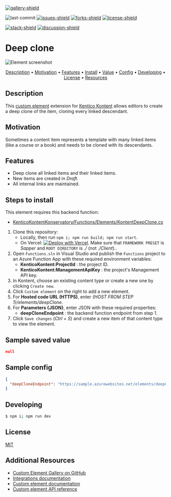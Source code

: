 [![gallery-shield]](https://kentico.github.io/kontent-custom-element-samples/gallery/)

![last-commit]
[![issues-shield]](https://github.com/yuriys-kentico/kenticokontentkonservatory/issues)
[![forks-shield]](https://github.com/yuriys-kentico/kenticokontentkonservatory/network/members)
[![license-shield]](https://github.com/yuriys-kentico/kenticokontentkonservatory/blob/main/license)

[![stack-shield]](https://stackoverflow.com/tags/kentico-kontent)
[![discussion-shield]](https://github.com/Kentico/Home/discussions)

# Deep clone

![Element screenshot](https://assets-us-01.kc-usercontent.com/10cfe925-5d5a-0029-ac35-5fa8123935a0/a7571857-6d4a-47d0-ad23-1afbc6d2a510/DeepCloneCustomElement.png)

<p align="center">
  <a href="#description">Description</a> •
  <a href="#motivation">Motivation</a> •
  <a href="#features">Features</a> •
  <a href="#steps-to-install">Install</a> •
  <a href="#sample-saved-value">Value</a> •
  <a href="#sample-config">Config</a> •
  <a href="#developing">Developing</a> •
  <a href="#license">License</a> •
  <a href="#additional-resources">Resources</a>
</p>

## Description

This [custom element](https://docs.kontent.ai/tutorials/develop-apps/integrate/integrating-your-own-content-editing-features) extension for [Kentico Kontent](https://kontent.ai) allows editors to create a deep clone of the item, cloning every linked descendant.

## Motivation

Sometimes a content item represents a template with many linked items (like a course or a book) and needs to be cloned with its descendants.

## Features

- Deep clone all linked items and their linked items.
- New items are created in _Draft_.
- All internal links are maintained.

## Steps to install

This element requires this backend function:

- [KenticoKontentKonservatory/Functions/Elements/KontentDeepClone.cs](https://github.com/yuriys-kentico/KenticoKontentKonservatory/blob/main/Functions/Elements/KontentDeepClone.cs)

1. Clone this repository:
   - Locally, then run `npm i; npm run build; npm run start`.
   - On Vercel: [![Deploy with Vercel](https://vercel.com/button)](https://vercel.com/new/git/external?repository-url=https%3A%2F%2Fgithub.com%2Fyuriys-kentico%2FKenticoKontentKonservatory%2F). Make sure that `FRAMEWORK PRESET` is _Sapper_ and `ROOT DIRECTORY` is _./_ (not _./Client_)..
1. Open `Functions.sln` in Visual Studio and publish the `Functions` project to an Azure Function App with these required environment variables:
   - **KenticoKontent:ProjectId** : the project ID.
   - **KenticoKontent:ManagementApiKey** : the project's Management API key.
1. In Kontent, choose an existing content type or create a new one by clicking `Create new`.
1. Click `Custom element` on the right to add a new element.
1. For **Hosted code URL (HTTPS)**, enter _{HOST FROM STEP 1}/elements/deepClone_.
1. For **Parameters {JSON}**, enter JSON with these required properties:
   - **deepCloneEndpoint** : the backend function endpoint from step 1.
1. Click `Save changes` (_Ctrl + S_) and create a new item of that content type to view the element.

## Sample saved value

```json
null
```

## Sample config

```json
{
  "deepCloneEndpoint": "https://sample.azurewebsites.net/elements/deepClone"
}
```

## Developing

```bash
$ npm i; npm run dev
```

## License

[MIT](https://tldrlegal.com/license/mit-license)

## Additional Resources

- [Custom Element Gallery on GitHub](https://kentico.github.io/kontent-custom-element-samples/gallery/)
- [Integrations documentation](https://docs.kontent.ai/tutorials/develop-apps/integrate/integrations-overview)
- [Custom element documentation](https://docs.kontent.ai/tutorials/develop-apps/integrate/content-editing-extensions)
- [Custom element API reference](https://docs.kontent.ai/reference/custom-elements-js-api)

[gallery-shield]: https://img.shields.io/static/v1?label=&message=extension%20gallery&color=51bce0&style=for-the-badge
[last-commit]: https://img.shields.io/github/last-commit/yuriys-kentico/KenticoKontentKonservatory?style=for-the-badge
[issues-shield]: https://img.shields.io/github/issues/yuriys-kentico/KenticoKontentKonservatory.svg?style=for-the-badge
[forks-shield]: https://img.shields.io/github/forks/yuriys-kentico/KenticoKontentKonservatory.svg?style=for-the-badge
[license-shield]: https://img.shields.io/github/license/yuriys-kentico/KenticoKontentKonservatory.svg?style=for-the-badge
[stack-shield]: https://img.shields.io/badge/Stack%20Overflow-ASK%20NOW-FE7A16.svg?logo=stackoverflow&logoColor=white&style=for-the-badge
[discussion-shield]: https://img.shields.io/badge/GitHub-Discussions-FE7A16.svg?logo=github&style=for-the-badge
